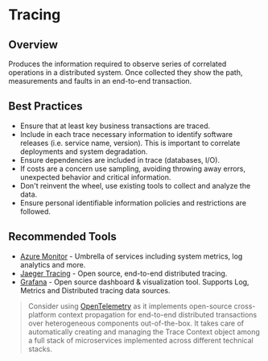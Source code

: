 # Tracing

## Overview

Produces the information required to observe series of correlated operations in a distributed system. Once collected they show the path, measurements and faults in an end-to-end transaction.

## Best Practices

- Ensure that at least key business transactions are traced.
- Include in each trace necessary information to identify software releases (i.e. service name, version). This is important to correlate deployments and system degradation.
- Ensure dependencies are included in trace (databases, I/O).
- If costs are a concern use sampling, avoiding throwing away errors, unexpected behavior and critical information.
- Don't reinvent the wheel, use existing tools to collect and analyze the data.
- Ensure personal identifiable information policies and restrictions are followed.

## Recommended Tools

- [Azure Monitor](https://docs.microsoft.com/en-us/azure/azure-monitor/overview) - Umbrella of services including system metrics, log analytics and more.
- [Jaeger Tracing](https://www.jaegertracing.io) - Open source, end-to-end distributed tracing.
- [Grafana](https://grafana.com) - Open source dashboard & visualization tool. Supports Log, Metrics and Distributed tracing data sources.

>Consider using [OpenTelemetry](../tools/OpenTelemetry.md) as it implements open-source cross-platform context propagation for end-to-end distributed transactions over heterogeneous components out-of-the-box. It takes care of automatically creating and managing the Trace Context object among a full stack of microservices implemented across different technical stacks.
